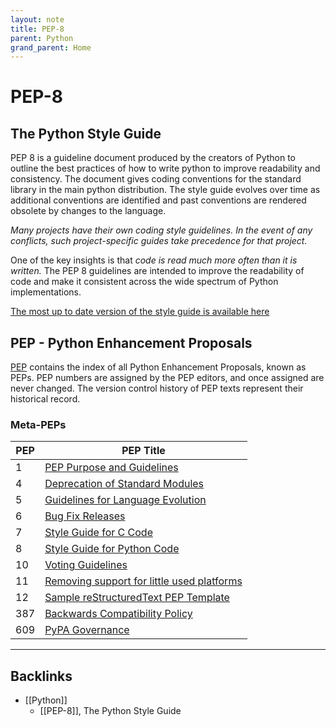 ```yaml
---
layout: note
title: PEP-8
parent: Python
grand_parent: Home
---
```


# PEP-8

## The Python Style Guide

PEP 8 is a guideline document produced by the creators of Python to outline the best practices of how to write python to improve readability and consistency. The document gives coding conventions for the standard library in the main python distribution. The style guide evolves over time as additional conventions are identified and past conventions are rendered obsolete by changes to the language.

_Many projects have their own coding style guidelines. In the event of any conflicts, such project-specific guides take precedence for that project._

One of the key insights is that _code is read much more often than it is written._ The PEP 8 guidelines are intended to improve the readability of code and make it consistent across the wide spectrum of Python implementations.

[The most up to date version of the style guide is available here](https://www.python.org/dev/peps/pep-0008/)

## PEP - Python Enhancement Proposals

[PEP](https://www.python.org/dev/peps/#id4) contains the index of all Python Enhancement Proposals, known as PEPs. PEP numbers are assigned by the PEP editors, and once assigned are never changed. The version control history of PEP texts represent their historical record.

### Meta-PEPs

| PEP | PEP Title                                                                               |
| --- | --------------------------------------------------------------------------------------- |
| 1   | [PEP Purpose and Guidelines](https://www.python.org/dev/peps/pep-0001/)                 |
| 4   | [Deprecation of Standard Modules](https://www.python.org/dev/peps/pep-0004/)            |
| 5   | [Guidelines for Language Evolution](https://www.python.org/dev/peps/pep-0005/)          |
| 6   | [Bug Fix Releases](https://www.python.org/dev/peps/pep-0006/)                           |
| 7   | [Style Guide for C Code](https://www.python.org/dev/peps/pep-0007/)                     |
| 8   | [Style Guide for Python Code](https://www.python.org/dev/peps/pep-0008/)                |
| 10  | [Voting Guidelines](https://www.python.org/dev/peps/pep-0010/)                          |
| 11  | [Removing support for little used platforms](https://www.python.org/dev/peps/pep-0011/) |
| 12  | [Sample reStructuredText PEP Template](https://www.python.org/dev/peps/pep-0012/)       |
| 387 | [Backwards Compatibility Policy](https://www.python.org/dev/peps/pep-0387/)             |
| 609 | [PyPA Governance](https://www.python.org/dev/peps/pep-0609/)                            |

---
## Backlinks
* [[Python]]
	* [[PEP-8]], The Python Style Guide

